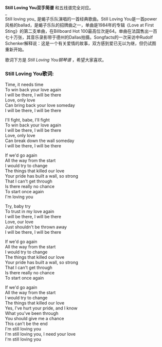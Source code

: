 

**Still Loving You双手简谱** 和五线谱完全对应。  
_  
Still loving you_ 是蝎子乐队演唱的一首经典歌曲。Still Loving
You是一首power风格的ballad，是蝎子乐队的招牌曲之一，单曲是1984年的专辑《Love at First
Sting》的第二支单曲，在Billboard Hot
100最高位次是64。单曲在法国售出一百七十万张，其音乐录影带于德州的Dallas拍摄。Songfacts的一次采访中Rudolf
Schenker解释说：这是一个有关爱情的故事，双方感到爱已无以为继，但仍试图重新开始。  
  
歌词下方是 _Still Loving You钢琴谱_ ，希望大家喜欢。

### Still Loving You歌词:

Time, it needs time  
To win back your love again  
I will be there, I will be there  
Love, only love  
Can bring back your love someday  
I will be there, I will be there

I'll fight, babe, I'll fight  
To win back your love again  
I will be there, I will be there  
Love, only love  
Can break down the wall someday  
I will be there, I will be there

If we'd go again  
All the way from the start  
I would try to change  
The things that killed our love  
Your pride has built a wall, so strong  
That I can't get through  
Is there really no chance  
To start once again  
I'm loving you

Try, baby try  
To trust in my love again  
I will be there, I will be there  
Love, our love  
Just shouldn't be thrown away  
I will be there, I will be there

If we'd go again  
All the way from the start  
I would try to change  
The things that killed our love  
Your pride has built a wall, so strong  
That I can't get through  
Is there really no chance  
To start once again

If we'd go again  
All the way from the start  
I would try to change  
The things that killed our love  
Yes, I've hurt your pride, and I know  
What you've been through  
You should give me a chance  
This can't be the end  
I'm still loving you  
I'm still loving you, I need your love  
I'm still loving you

